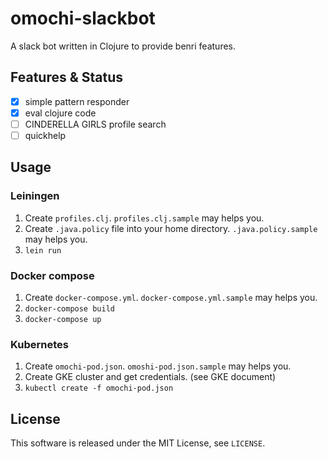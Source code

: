 # omochi-slackbot

A slack bot written in Clojure to provide benri features.

## Features & Status

- [X] simple pattern responder
- [X] eval clojure code
- [ ] CINDERELLA GIRLS profile search
- [ ] quickhelp

## Usage

### Leiningen

1. Create `profiles.clj`. `profiles.clj.sample` may helps you.
2. Create `.java.policy` file into your home directory. `.java.policy.sample` may helps you.
3. `lein run`

### Docker compose

1. Create `docker-compose.yml`. `docker-compose.yml.sample` may helps you.
2. `docker-compose build`
2. `docker-compose up`

### Kubernetes

1. Create `omochi-pod.json`. `omoshi-pod.json.sample` may helps you.
2. Create GKE cluster and get credentials. (see GKE document)
2. `kubectl create -f omochi-pod.json`



## License

This software is released under the MIT License, see `LICENSE`.

